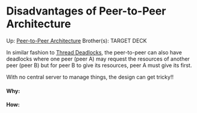 # Disadvantages of Peer-to-Peer Architecture

Up: [Peer-to-Peer Architecture](peer-to-peer_architecture)
Brother(s):
TARGET DECK

In similar fashion to [Thread Deadlocks](thread_deadlocks), the peer-to-peer can also have deadlocks where one peer (peer A) may request the resources of another peer (peer B) but for peer B to give its resources, peer A must give its first.

With no central server to manage things, the design can get tricky!!




































#### Why:
#### How:










